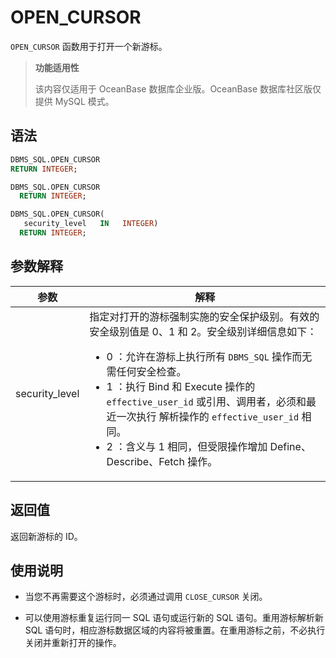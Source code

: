 OPEN_CURSOR 
================================

`OPEN_CURSOR` 函数用于打开一个新游标。

>**功能适用性**
>
>该内容仅适用于 OceanBase 数据库企业版。OceanBase 数据库社区版仅提供 MySQL 模式。

语法 
-----------

```sql
DBMS_SQL.OPEN_CURSOR
RETURN INTEGER;
```



```sql
DBMS_SQL.OPEN_CURSOR
  RETURN INTEGER;

DBMS_SQL.OPEN_CURSOR(
   security_level   IN   INTEGER)
  RETURN INTEGER;
```



参数解释 
-------------------------



|     **参数**     |                                                                                                                                                                                       **解释**                                                                                                                                                                                        |
|----------------|-------------------------------------------------------------------------------------------------------------------------------------------------------------------------------------------------------------------------------------------------------------------------------------------------------------------------------------------------------------------------------------|
| security_level | 指定对打开的游标强制实施的安全保护级别。有效的安全级别值是 0、1 和 2。安全级别详细信息如下： <ul><li> 0 ：允许在游标上执行所有 `DBMS_SQL` 操作而无需任何安全检查。   </li><li> 1 ：执行 Bind 和 Execute 操作的 `effective_user_id` 或引用、调用者，必须和最近一次执行 解析操作的 `effective_user_id` 相同。  </li><li>2 ：含义与 1 相同，但受限操作增加 Define、Describe、Fetch 操作。</li></ul>    |



返回值 
------------------------

返回新游标的 ID。

使用说明 
-------------------------

* 当您不再需要这个游标时，必须通过调用 `CLOSE_CURSOR` 关闭。

  

* 可以使用游标重复运行同一 SQL 语句或运行新的 SQL 语句。重用游标解析新 SQL 语句时，相应游标数据区域的内容将被重置。在重用游标之前，不必执行关闭并重新打开的操作。

  



